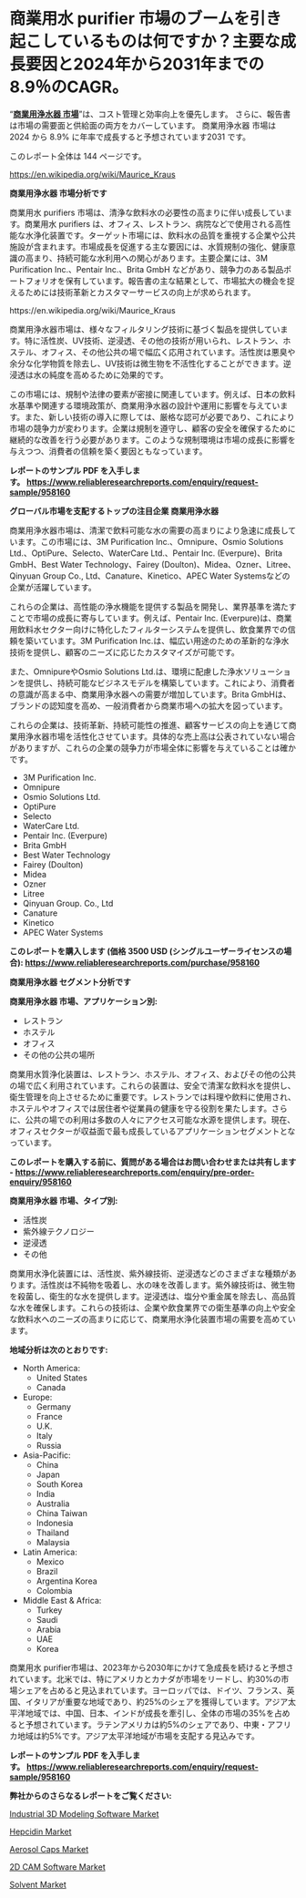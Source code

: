 <p><h1>商業用水 purifier 市場のブームを引き起こしているものは何ですか？主要な成長要因と2024年から2031年までの8.9％のCAGR。</h1></p><p>&ldquo;<strong><a href="https://www.reliableresearchreports.com/commercial-water-purifiers-r958160?utm_campaign=110&utm_medium=9&utm_source=Github&utm_content=ia&utm_term=24112024&utm_id=commercial-water-purifiers">商業用浄水器 市場</a></strong>&rdquo;は、コスト管理と効率向上を優先します。 さらに、報告書は市場の需要面と供給面の両方をカバーしています。 商業用浄水器 市場は 2024 から 8.9% に年率で成長すると予想されています2031 です。</p>
<p>このレポート全体は 144 ページです。</p>
<p><a href="https://en.wikipedia.org/wiki/Maurice_Kraus?utm_campaign=110&utm_medium=9&utm_source=Github&utm_content=ia&utm_term=24112024&utm_id=commercial-water-purifiers">https://en.wikipedia.org/wiki/Maurice_Kraus</a></p>
<p><strong>商業用浄水器 市場分析です</strong></p>
<p><p>商業用水 purifiers 市場は、清浄な飲料水の必要性の高まりに伴い成長しています。商業用水 purifiers は、オフィス、レストラン、病院などで使用される高性能な水浄化装置です。ターゲット市場には、飲料水の品質を重視する企業や公共施設が含まれます。市場成長を促進する主な要因には、水質規制の強化、健康意識の高まり、持続可能な水利用への関心があります。主要企業には、3M Purification Inc.、Pentair Inc.、Brita GmbH などがあり、競争力のある製品ポートフォリオを保有しています。報告書の主な結果として、市場拡大の機会を捉えるためには技術革新とカスタマーサービスの向上が求められます。</p></p>
<p>https://en.wikipedia.org/wiki/Maurice_Kraus</p>
<p><p>商業用浄水器市場は、様々なフィルタリング技術に基づく製品を提供しています。特に活性炭、UV技術、逆浸透、その他の技術が用いられ、レストラン、ホステル、オフィス、その他公共の場で幅広く応用されています。活性炭は悪臭や余分な化学物質を除去し、UV技術は微生物を不活性化することができます。逆浸透は水の純度を高めるために効果的です。</p><p>この市場には、規制や法律の要素が密接に関連しています。例えば、日本の飲料水基準や関連する環境政策が、商業用浄水器の設計や運用に影響を与えています。また、新しい技術の導入に際しては、厳格な認可が必要であり、これにより市場の競争力が変わります。企業は規制を遵守し、顧客の安全を確保するために継続的な改善を行う必要があります。このような規制環境は市場の成長に影響を与えつつ、消費者の信頼を築く要因ともなっています。</p></p>
<p><strong>レポートのサンプル PDF を入手します。&nbsp;<a href="https://www.reliableresearchreports.com/enquiry/request-sample/958160?utm_campaign=110&utm_medium=9&utm_source=Github&utm_content=ia&utm_term=24112024&utm_id=commercial-water-purifiers">https://www.reliableresearchreports.com/enquiry/request-sample/958160</a></strong></p>
<p><strong>グローバル市場を支配するトップの注目企業 商業用浄水器</strong></p>
<p><p>商業用浄水器市場は、清潔で飲料可能な水の需要の高まりにより急速に成長しています。この市場には、3M Purification Inc.、Omnipure、Osmio Solutions Ltd.、OptiPure、Selecto、WaterCare Ltd.、Pentair Inc. (Everpure)、Brita GmbH、Best Water Technology、Fairey (Doulton)、Midea、Ozner、Litree、Qinyuan Group Co., Ltd、Canature、Kinetico、APEC Water Systemsなどの企業が活躍しています。</p><p>これらの企業は、高性能の浄水機能を提供する製品を開発し、業界基準を満たすことで市場の成長に寄与しています。例えば、Pentair Inc. (Everpure)は、商業用飲料水セクター向けに特化したフィルターシステムを提供し、飲食業界での信頼を築いています。3M Purification Inc.は、幅広い用途のための革新的な浄水技術を提供し、顧客のニーズに応じたカスタマイズが可能です。</p><p>また、OmnipureやOsmio Solutions Ltd.は、環境に配慮した浄水ソリューションを提供し、持続可能なビジネスモデルを構築しています。これにより、消費者の意識が高まる中、商業用浄水器への需要が増加しています。Brita GmbHは、ブランドの認知度を高め、一般消費者から商業市場への拡大を図っています。</p><p>これらの企業は、技術革新、持続可能性の推進、顧客サービスの向上を通じて商業用浄水器市場を活性化させています。具体的な売上高は公表されていない場合がありますが、これらの企業の競争力が市場全体に影響を与えていることは確かです。</p></p>
<p><ul><li>3M Purification Inc.</li><li>Omnipure</li><li>Osmio Solutions Ltd.</li><li>OptiPure</li><li>Selecto</li><li>WaterCare Ltd.</li><li>Pentair Inc. (Everpure)</li><li>Brita GmbH</li><li>Best Water Technology</li><li>Fairey (Doulton)</li><li>Midea</li><li>Ozner</li><li>Litree</li><li>Qinyuan Group. Co., Ltd</li><li>Canature</li><li>Kinetico</li><li>APEC Water Systems</li></ul></p>
<p><strong>このレポートを購入します (価格 3500 USD (シングルユーザーライセンスの場合):&nbsp;<a href="https://www.reliableresearchreports.com/purchase/958160?utm_campaign=110&utm_medium=9&utm_source=Github&utm_content=ia&utm_term=24112024&utm_id=commercial-water-purifiers">https://www.reliableresearchreports.com/purchase/958160</a></strong></p>
<p><strong>商業用浄水器 セグメント分析です</strong></p>
<p><strong>商業用浄水器 市場、アプリケーション別:</strong></p>
<p><ul><li>レストラン</li><li>ホステル</li><li>オフィス</li><li>その他の公共の場所</li></ul></p>
<p><p>商業用水質浄化装置は、レストラン、ホステル、オフィス、およびその他の公共の場で広く利用されています。これらの装置は、安全で清潔な飲料水を提供し、衛生管理を向上させるために重要です。レストランでは料理や飲料に使用され、ホステルやオフィスでは居住者や従業員の健康を守る役割を果たします。さらに、公共の場での利用は多数の人々にアクセス可能な水源を提供します。現在、オフィスセクターが収益面で最も成長しているアプリケーションセグメントとなっています。</p></p>
<p><strong>このレポートを購入する前に、質問がある場合はお問い合わせまたは共有します - <a href="https://www.reliableresearchreports.com/enquiry/pre-order-enquiry/958160?utm_campaign=110&utm_medium=9&utm_source=Github&utm_content=ia&utm_term=24112024&utm_id=commercial-water-purifiers">https://www.reliableresearchreports.com/enquiry/pre-order-enquiry/958160</a></strong></p>
<p><strong>商業用浄水器 市場、タイプ別:</strong></p>
<p><ul><li>活性炭</li><li>紫外線テクノロジー</li><li>逆浸透</li><li>その他</li></ul></p>
<p><p>商業用水浄化装置には、活性炭、紫外線技術、逆浸透などのさまざまな種類があります。活性炭は不純物を吸着し、水の味を改善します。紫外線技術は、微生物を殺菌し、衛生的な水を提供します。逆浸透は、塩分や重金属を除去し、高品質な水を確保します。これらの技術は、企業や飲食業界での衛生基準の向上や安全な飲料水へのニーズの高まりに応じて、商業用水浄化装置市場の需要を高めています。</p></p>
<p><strong>地域分析は次のとおりです:</strong></p>
<p><ul>
    <li>
        North America:
        <ul>
            <li>United States</li>
            <li>Canada</li>
        </ul>
    </li>
    <li>
        Europe:
        <ul>
            <li>Germany</li>
            <li>France</li>
            <li>U.K.</li>
            <li>Italy</li>
            <li>Russia</li>
        </ul>
    </li>
    <li>
        Asia-Pacific:
        <ul>
            <li>China</li>
            <li>Japan</li>
            <li>South Korea</li>
            <li>India</li>
            <li>Australia</li>
            <li>China Taiwan</li>
            <li>Indonesia</li>
            <li>Thailand</li>
            <li>Malaysia</li>
        </ul>
    </li>
    <li>
        Latin America:
        <ul>
            <li>Mexico</li>
            <li>Brazil</li>
            <li>Argentina Korea</li>
            <li>Colombia</li>
        </ul>
    </li>
    <li>
        Middle East & Africa:
        <ul>
            <li>Turkey</li>
            <li>Saudi</li>
            <li>Arabia</li>
            <li>UAE</li>
            <li>Korea</li>
        </ul>
    </li>
    </ul></p>
<p><p>商業用水 purifier市場は、2023年から2030年にかけて急成長を続けると予想されています。北米では、特にアメリカとカナダが市場をリードし、約30%の市場シェアを占めると見込まれています。ヨーロッパでは、ドイツ、フランス、英国、イタリアが重要な地域であり、約25%のシェアを獲得しています。アジア太平洋地域では、中国、日本、インドが成長を牽引し、全体の市場の35%を占めると予想されています。ラテンアメリカは約5%のシェアであり、中東・アフリカ地域は約5%です。アジア太平洋地域が市場を支配する見込みです。</p></p>
<p><strong>レポートのサンプル PDF を入手します。&nbsp;<a href="https://www.reliableresearchreports.com/enquiry/request-sample/958160?utm_campaign=110&utm_medium=9&utm_source=Github&utm_content=ia&utm_term=24112024&utm_id=commercial-water-purifiers">https://www.reliableresearchreports.com/enquiry/request-sample/958160</a></strong></p>
<p><strong></strong></p>
<p><strong></strong></p>
<p><strong>弊社からのさらなるレポートをご覧ください:</strong></p>
<p><p><a href="https://issuu.com/reportprime-2/docs/industrial-3d-modeling-software-mar_95fbb56fcac655?utm_campaign=110&utm_medium=9&utm_source=Github&utm_content=ia&utm_term=24112024&utm_id=commercial-water-purifiers">Industrial 3D Modeling Software Market</a></p><p><a href="https://www.linkedin.com/pulse/hepcidin-market-transformation-comparative-analysis-2024-2031-vmxof?utm_campaign=110&utm_medium=9&utm_source=Github&utm_content=ia&utm_term=24112024&utm_id=commercial-water-purifiers">Hepcidin Market</a></p><p><a href="https://github.com/NarcisoFerry/Market-Research-Report-List-1/blob/main/aerosol-caps-market.md?utm_campaign=110&utm_medium=9&utm_source=Github&utm_content=ia&utm_term=24112024&utm_id=commercial-water-purifiers">Aerosol Caps Market</a></p><p><a href="https://issuu.com/reportprime-2/docs/2d-cam-software-market-size-2030.pp_d7c2e1df616190?utm_campaign=110&utm_medium=9&utm_source=Github&utm_content=ia&utm_term=24112024&utm_id=commercial-water-purifiers">2D CAM Software Market</a></p><p><a href="https://github.com/globismark/Market-Research-Report-List-5/blob/main/solvent-market.md?utm_campaign=110&utm_medium=9&utm_source=Github&utm_content=ia&utm_term=24112024&utm_id=commercial-water-purifiers">Solvent Market</a></p></p>